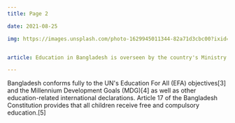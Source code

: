 ```yaml
---
title: Page 2

date: 2021-08-25

img: https://images.unsplash.com/photo-1629945011344-82a71d3cbc00?ixid=MnwxMjA3fDB8MHxwaG90by1wYWdlfHx8fGVufDB8fHx8&ixlib=rb-1.2.1&auto=format&fit=crop&w=750&q=80


article: Education in Bangladesh is overseen by the country's Ministry of Education. The Ministry of Primary and Mass Education is responsible for implementing policy for primary education and state-funded schools at a local level. In Bangladesh, all citizens must undertake twelve years of compulsory education which consists of eight years at primary school level and four years at high school level. Primary and secondary education is financed by the state and free of charge in public schools.

---
```



Bangladesh conforms fully to the UN's Education For All (EFA) objectives[3] and the Millennium Development Goals (MDG)[4] as well as other education-related international declarations. Article 17 of the Bangladesh Constitution provides that all children receive free and compulsory education.[5]

